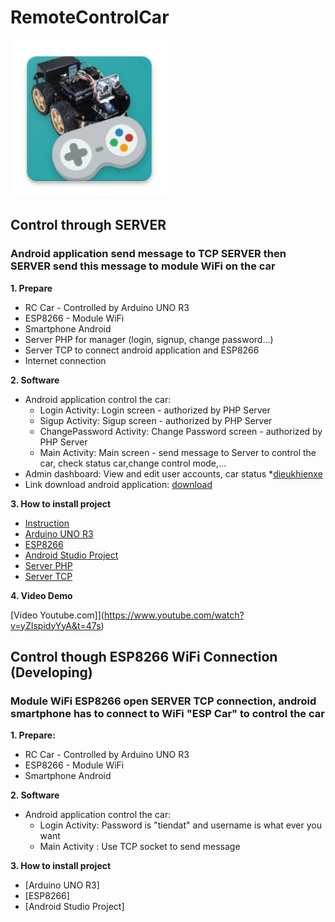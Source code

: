 # RemoteControlCar

<img src="/images/ic_launcher.png" width="50%">

## Control through SERVER
### Android application send message to TCP SERVER then SERVER send this message to module WiFi on the car
**1. Prepare**
- RC Car - Controlled by Arduino UNO R3
- ESP8266 - Module WiFi
- Smartphone Android
- Server PHP for manager (login, signup, change password...)
- Server TCP to connect android application and ESP8266
- Internet connection

**2. Software**
- Android application control the car:
  + Login Activity: Login screen - authorized by PHP Server
  + Sigup Activity: Sigup screen - authorized by PHP Server
  + ChangePassword Activity: Change Password screen - authorized by PHP Server
  + Main Activity: Main screen - send message to Server to control the car, check status car,change control mode,...
- Admin dashboard: View and edit user accounts, car status
	*[dieukhienxe](http://13.58.108.38/dieukhienxe)
- Link download android application: [download](https://github.com/ElipLam/RemoteControlCar/blob/master/CarController.apk)

**3. How to install project**
- [Instruction](https://github.com/ElipLam/RemoteControlCar/tree/master/Source)
- [Arduino UNO R3](https://github.com/ElipLam/RemoteControlCar/tree/master/Source/Arduino/car_arduino)
- [ESP8266](https://github.com/ElipLam/RemoteControlCar/tree/master/Source/Arduino/car_esp)
- [Android Studio Project](https://github.com/ElipLam/RemoteControlCar/tree/master/Source/AndroidStudioProjects)
- [Server PHP](https://github.com/ElipLam/RemoteControlCar/tree/master/Source/PHP_SERVER)
- [Server TCP](https://github.com/ElipLam/RemoteControlCar/tree/master/Source/TCPClientServer)

**4. Video Demo**

[Video Youtube.com]](https://www.youtube.com/watch?v=yZIspidyYyA&t=47s)

## Control though ESP8266 WiFi Connection (Developing)
### Module WiFi ESP8266 open SERVER TCP connection, android smartphone has to connect to WiFi "ESP Car" to control the car
**1. Prepare:**
- RC Car - Controlled by Arduino UNO R3
- ESP8266 - Module WiFi
- Smartphone Android

**2. Software**
- Android application control the car:
  + Login Activity: Password is "tiendat" and username is what ever you want
  + Main Activity : Use TCP socket to send message

**3. How to install project**
- [Arduino UNO R3]
- [ESP8266]
- [Android Studio Project]
